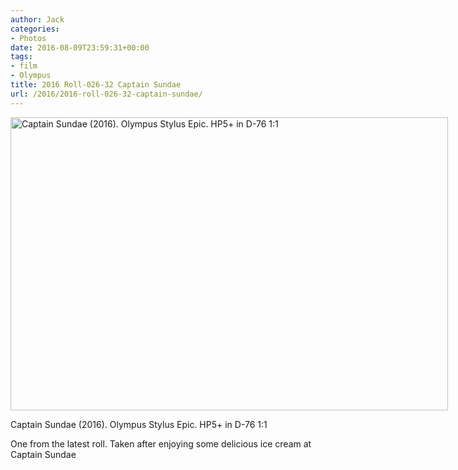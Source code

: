 ```yaml
---
author: Jack
categories:
- Photos
date: 2016-08-09T23:59:31+00:00
tags:
- film
- Olympus
title: 2016 Roll-026-32 Captain Sundae
url: /2016/2016-roll-026-32-captain-sundae/
---
```


<div id="attachment_5419" style="width: 710px" class="wp-caption alignright">
  <img class="size-large wp-image-5419" src="/wp-content/uploads/2016/08/2016-Roll-026_32_Captain-Sundae-1024x686.jpg" alt="Captain Sundae (2016). Olympus Stylus Epic. HP5+ in D-76 1:1" width="700" height="469" srcset="/wp-content/uploads/2016/08/2016-Roll-026_32_Captain-Sundae.jpg 1024w, /wp-content/uploads/2016/08/2016-Roll-026_32_Captain-Sundae-300x201.jpg 300w, /wp-content/uploads/2016/08/2016-Roll-026_32_Captain-Sundae-768x515.jpg 768w, /wp-content/uploads/2016/08/2016-Roll-026_32_Captain-Sundae-700x469.jpg 700w" sizes="(max-width: 700px) 100vw, 700px" />
  
  <p class="wp-caption-text">
    Captain Sundae (2016). Olympus Stylus Epic. HP5+ in D-76 1:1
  </p>
</div>

One from the latest roll. Taken after enjoying some delicious ice cream at Captain Sundae
